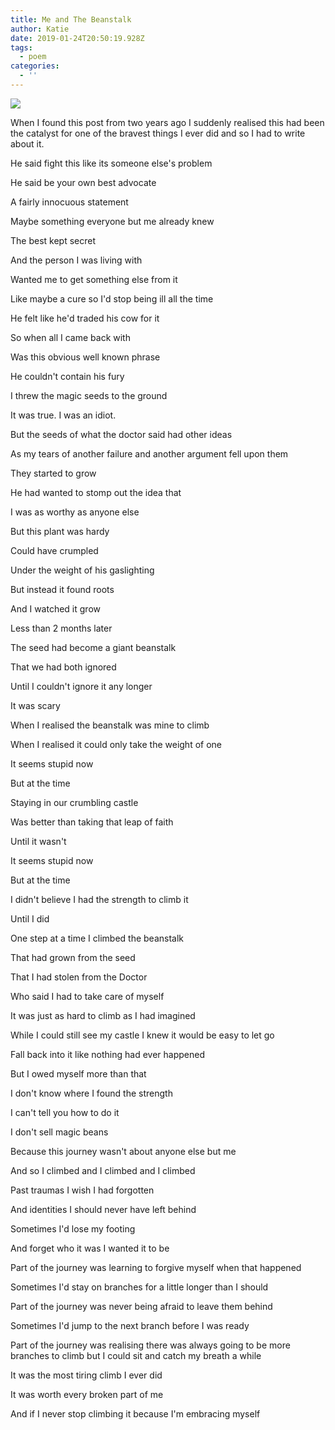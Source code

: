 ```yaml
---
title: Me and The Beanstalk
author: Katie
date: 2019-01-24T20:50:19.928Z
tags:
  - poem
categories:
  - ''
---
```

![](/img/blog/whatsapp-image-2019-01-15-at-08.33.30.jpeg)

When I found this post from two years ago I suddenly realised this had been the catalyst for one of the bravest things I ever did and so I had to write about it.

<!--more-->

He said fight this like its someone else's problem

He said be your own best advocate

A fairly innocuous statement

Maybe something everyone but me already knew

The best kept secret

And the person I was living with 

Wanted me to get something else from it

Like maybe a cure so I'd stop being ill all the time

He felt like he'd traded his cow for it

So when all I came back with

Was this obvious well known phrase

He couldn't contain his fury

I threw the magic seeds to the ground

It was true. I was an idiot.

But the seeds of what the doctor said had other ideas

As my tears of another failure and another argument fell upon them 

They started to grow

He had wanted to stomp out the idea that

I was as worthy as anyone else

But this plant was hardy

Could have crumpled

Under the weight of his gaslighting 

But instead it found roots

And I watched it grow

Less than 2 months later

The seed had become a giant beanstalk

That we had both ignored

Until I couldn't ignore it any longer 

It was scary

When I realised the beanstalk was mine to climb 

When I realised it could only take the weight of one

It seems stupid now

But at the time

Staying in our crumbling castle

Was better than taking that leap of faith 

Until it wasn't

It seems stupid now

But at the time

I didn't believe I had the strength to climb it

Until I did

One step at a time I climbed the beanstalk

That had grown from the seed

That I had stolen from the Doctor

Who said I had to take care of myself 

It was just as hard to climb as I had imagined

While I could still see my castle I knew it would be easy to let go

Fall back into it like nothing had ever happened

But I owed myself more than that

I don't know where I found the strength 

I can't tell you how to do it

I don't sell magic beans

Because this journey wasn't about anyone else but me

And so I climbed and I climbed and I climbed

Past traumas I wish I had forgotten 

And identities I should never have left behind

Sometimes I'd lose my footing

And forget who it was I wanted it to be

Part of the journey was learning to forgive myself when that happened 

Sometimes I'd stay on branches for a little longer than I should 

Part of the journey was never being afraid to leave them behind

Sometimes I'd jump to the next branch before I was ready

Part of the journey was realising there was always going to be more branches to climb but I could sit and catch my breath a while

It was the most tiring climb I ever did

It was worth every broken part of me

And if I never stop climbing it because I'm embracing myself
